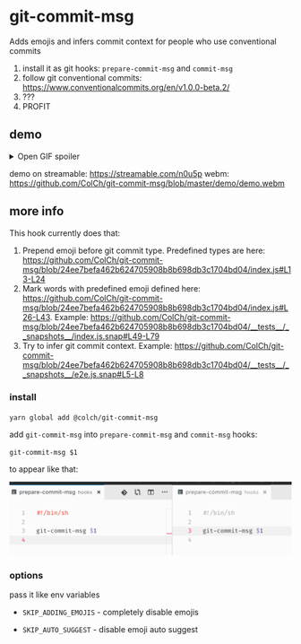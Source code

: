 # git-commit-msg

Adds emojis and infers commit context for people who use conventional commits

1. install it as git hooks: `prepare-commit-msg` and `commit-msg`
2. follow git conventional commits: https://www.conventionalcommits.org/en/v1.0.0-beta.2/
3. ???
4. PROFIT

## demo

<details>
<summary>Open GIF spoiler</summary>
<img src="https://github.com/ColCh/git-commit-msg/blob/master/demo/demo.gif" />
</details>

demo on streamable: https://streamable.com/n0u5p
webm: https://github.com/ColCh/git-commit-msg/blob/master/demo/demo.webm

## more info

This hook currently does that:

1. Prepend emoji before git commit type. Predefined types are here: https://github.com/ColCh/git-commit-msg/blob/24ee7befa462b624705908b8b698db3c1704bd04/index.js#L13-L24
2. Mark words with predefined emoji defined here: https://github.com/ColCh/git-commit-msg/blob/24ee7befa462b624705908b8b698db3c1704bd04/index.js#L26-L43. Example: https://github.com/ColCh/git-commit-msg/blob/24ee7befa462b624705908b8b698db3c1704bd04/__tests__/__snapshots__/index.js.snap#L49-L79
3. Try to infer git commit context. Example: https://github.com/ColCh/git-commit-msg/blob/24ee7befa462b624705908b8b698db3c1704bd04/__tests__/__snapshots__/e2e.js.snap#L5-L8

### install

`yarn global add @colch/git-commit-msg`

add `git-commit-msg` into `prepare-commit-msg` and `commit-msg` hooks:

`git-commit-msg $1`

to appear like that:

<img src="screenshots/hooks.png" />

### options

pass it like env variables

* `SKIP_ADDING_EMOJIS` - completely disable emojis

* `SKIP_AUTO_SUGGEST` - disable emoji auto suggest